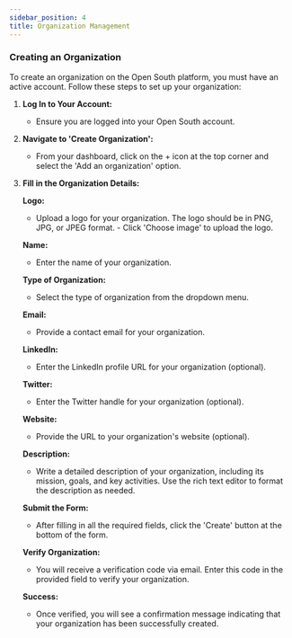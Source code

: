 ```yaml
---
sidebar_position: 4
title: Organization Management
---
```


### Creating an Organization

To create an organization on the Open South platform, you must have an active account. Follow these steps to set up your organization:

1.  **Log In to Your Account:**
    - Ensure you are logged into your Open South account.
2.  **Navigate to 'Create Organization':**
    - From your dashboard, click on the + icon at the top corner and select the 'Add an organization' option.
3.  **Fill in the Organization Details:**

    **Logo:**

    - Upload a logo for your organization. The logo should be in PNG, JPG, or JPEG format. - Click 'Choose image' to upload the logo.

    **Name:**

    - Enter the name of your organization.

    **Type of Organization:**

    - Select the type of organization from the dropdown menu.

    **Email:**

    - Provide a contact email for your organization.

    **LinkedIn:**

    - Enter the LinkedIn profile URL for your organization (optional).

    **Twitter:**

    - Enter the Twitter handle for your organization (optional).

    **Website:**

    - Provide the URL to your organization's website (optional).

    **Description:**

    - Write a detailed description of your organization, including its mission, goals, and key activities. Use the rich text editor to format the description as needed.

    **Submit the Form:**

    - After filling in all the required fields, click the 'Create' button at the bottom of the form.

    **Verify Organization:**

    - You will receive a verification code via email. Enter this code in the provided field to verify your organization.

    **Success:**

    - Once verified, you will see a confirmation message indicating that your organization has been successfully created.
